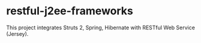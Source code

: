 # restful-j2ee-frameworks
This project integrates Struts 2, Spring, Hibernate with RESTful Web Service (Jersey).
